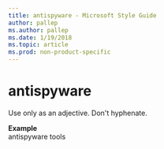 ```yaml
---
title: antispyware - Microsoft Style Guide
author: pallep
ms.author: pallep
ms.date: 1/19/2018
ms.topic: article
ms.prod: non-product-specific
---
```


# antispyware

Use only as an adjective. Don't hyphenate. 

**Example**  
antispyware tools 
